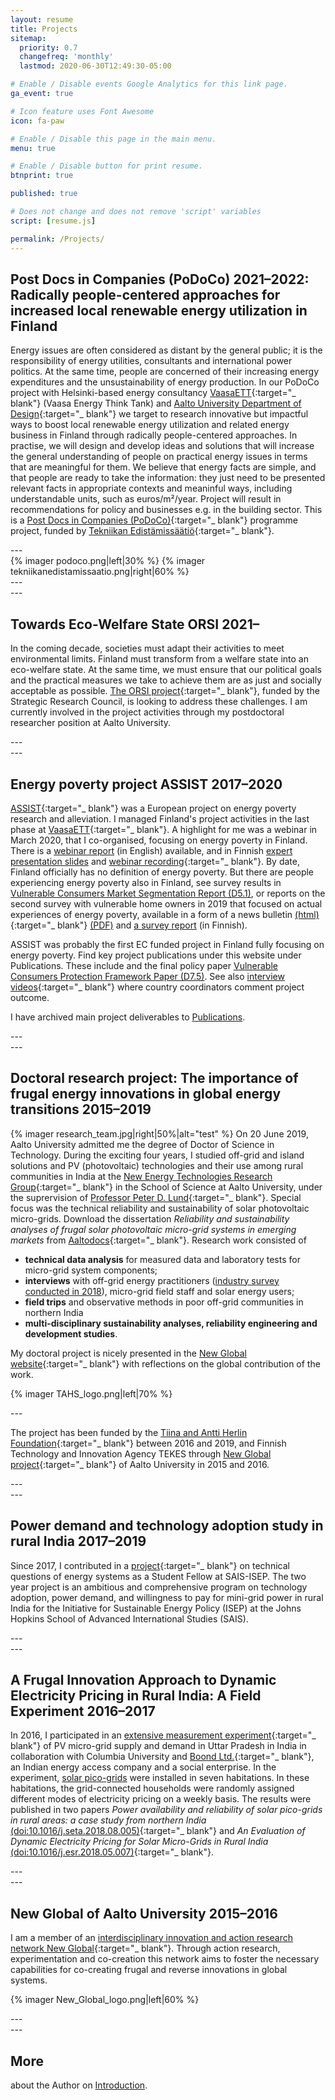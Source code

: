 ```yaml
---
layout: resume
title: Projects
sitemap:
  priority: 0.7
  changefreq: 'monthly'
  lastmod: 2020-06-30T12:49:30-05:00

# Enable / Disable events Google Analytics for this link page.
ga_event: true

# Icon feature uses Font Awesome
icon: fa-paw

# Enable / Disable this page in the main menu.
menu: true

# Enable / Disable button for print resume.
btnprint: true

published: true

# Does not change and does not remove 'script' variables
script: [resume.js]

permalink: /Projects/
---
```


## Post Docs in Companies (PoDoCo) 2021–2022: Radically people-centered approaches for increased local renewable energy utilization in Finland

Energy issues are often considered as distant by the general public; it is the responsibility of energy utilities, consultants and international power politics. At the same time, people are concerned of their increasing energy expenditures and the unsustainability of energy production. In our PoDoCo project with Helsinki-based energy consultancy [VaasaETT](https://vaasaett.com){:target="_ blank"} (Vaasa Energy Think Tank) and [Aalto University Department of Design](https://www.aalto.fi/en/department-of-design){:target="_ blank"} we target to research innovative but impactful ways to boost local renewable energy utilization and related energy business in Finland through radically people-centered approaches. In practise, we will design and develop ideas and solutions that will increase the general understanding of people on practical energy issues in terms that are meaningful for them. We believe that energy facts are simple, and that people are ready to take the information: they just need to be presented relevant facts in appropriate contexts and meaninful ways, including understandable units, such as euros/m²/year. Project will result in recommendations for policy and businesses e.g. in the building sector. This is a [Post Docs in Companies (PoDoCo)](http://podoco.fi){:target="_ blank"} programme project, funded by [Tekniikan Edistämissäätiö](https://tekniikanedistamissaatio.fi/){:target="_ blank"}.
<div style="clear:both;">
---
</div>
<div style="clear:both;">

</div>
{% imager podoco.png|left|30% %} {% imager tekniikanedistamissaatio.png|right|60% %}

<div style="clear:both;">
<div style="clear:both;">
---
</div>
<div style="clear:both;">
---
</div>

## Towards Eco-Welfare State ORSI 2021–

In the coming decade, societies must adapt their activities to meet environmental limits. Finland must transform from a welfare state into an eco-welfare state. At the same time, we must ensure that our political goals and the practical measures we take to achieve them are as just and socially acceptable as possible. [The ORSI project](https://www.ecowelfare.fi/en/){:target="_ blank"}, funded by the Strategic Research Council, is looking to address these challenges. I am currently involved in the project activities through my postdoctoral researcher position at Aalto University.
<div style="clear:both;">
---
</div>
<div style="clear:both;">
---
</div>

## Energy poverty project ASSIST 2017–2020

[ASSIST](https://www.assist2gether.eu){:target="_ blank"} was a European project on energy poverty research and alleviation. I managed Finland's project activities in the last phase at [VaasaETT](http://www.vaasaett.com){:target="_ blank"}. A highlight for me was a webinar in March 2020, that I co-organised, focusing on energy poverty in Finland. There is a [webinar report](http://sininumminen.fi/assets/documents/ASSIST/ASSIST2020_Finland_report_energypoverty_webinar20200325.pdf) (in English) available, and in Finnish [expert presentation slides](http://www.assist2gether.eu/news-165-webinaarin_25_3_2020_esityskalvot_ja_nauhoitus) and [webinar recording](https://www.youtube.com/watch?feature=youtu.be&v=CKwhm4RWCxo){:target="_ blank"}. By date, Finland officially has no definition of energy poverty. But there are people experiencing energy poverty also in Finland, see survey results in [Vulnerable Consumers Market Segmentation Report (D5.1)](http://sininumminen.fi/assets/documents/ASSIST/ASSIST2018_D51_report_vulnerable_consumers_market_segmentation.pdf), or reports on the second survey with vulnerable home owners in 2019 that focused on actual experiences of energy poverty, available in a form of a news bulletin [(html)](https://www.assist2gether.eu/news-190-survey_heating_costs_a_significant_financial_burden_for_many_homeowners_in_finland){:target="_ blank"} [(PDF)](http://sininumminen.fi/assets/documents/ASSIST/ASSIST2020_Finland_bulletin_energypoverty_survey20200529.pdf) and [a survey report](http://sininumminen.fi/assets/documents/ASSIST/ASSIST2020_Finland_report_energypoverty_survey_FIN.pdf) (in Finnish).

ASSIST was probably the first EC funded project in Finland fully focusing on energy poverty. Find key project publications under this website under Publications. These include  and the final policy paper [Vulnerable Consumers Protection Framework Paper (D7.5)](http://sininumminen.fi/assets/documents/ASSIST/ASSIST2020_D75_policy_paper_vulnerable_consumers_protection_framework.pdf). See also [interview videos](https://www.assist2gether.eu/news-206-the_assist_experience_country_by_country){:target="_ blank"} where country coordinators comment project outcome.

I have archived main project deliverables to [Publications](/Publications).
<div style="clear:both;">
---
</div>
<div style="clear:both;">
---
</div>

## Doctoral research project: The importance of frugal energy innovations in global energy transitions 2015–2019

{% imager research_team.jpg|right|50%|alt="test" %}
On 20 June 2019, Aalto University admitted me the degree of Doctor of Science in Technology. During the exciting four years, I studied off-grid and island solutions and PV (photovoltaic) technologies and their use among rural communities in India at the [New Energy Technologies Research Group](http://newenergy.physics.aalto.fi){:target="_ blank"} in the School of Science at Aalto University, under the suprervision of [Professor Peter D. Lund](https://people.aalto.fi/peter_lund){:target="_ blank"}. Special focus was the technical reliability and sustainability of solar photovoltaic micro-grids. Download the dissertation <i>Reliability and sustainability analyses of frugal solar photovoltaic micro-grid systems in emerging markets</i> from [Aaltodocs](https://aaltodoc.aalto.fi/handle/123456789/37842){:target="_ blank"}. Research work consisted of<br>

  * **technical data analysis** for measured data and laboratory tests for micro-grid system components;
  * **interviews** with off-grid energy practitioners ([industry survey conducted in 2018](/industry_survey_2018/)), micro-grid field staff and solar energy users;
  * **field trips** and observative methods in poor off-grid communities in northern India
  * **multi-disciplinary sustainability analyses, reliability engineering and development studies**.

My doctoral project is nicely presented in the [New Global website](https://newglobal.aalto.fi/phd/reliability-and-sustainability-analyses-of-frugal-solar-photovoltaic-micro-grid-systems-in-emerging-markets/){:target="_ blank"} with reflections on the global contribution of the work.

<div style="clear:both;">
</div>

{% imager TAHS_logo.png|left|70% %}
<div style="clear:both;">
---
</div>

The project has been funded by the [Tiina and Antti Herlin Foundation](http://tahsaatio.fi){:target="_ blank"} between 2016 and 2019, and Finnish Technology and Innovation Agency TEKES through [New Global project](http://newglobal.aalto.fi){:target="_ blank"} of Aalto University in 2015 and 2016.
<div style="clear:both;">
---
</div>
<div style="clear:both;">
---
</div>

## Power demand and technology adoption study in rural India 2017–2019

Since 2017, I contributed in a [project](http://sais-isep.org/?p=1984){:target="_ blank"} on technical questions of energy systems as a Student Fellow at SAIS-ISEP. The two year project is an ambitious and comprehensive program on technology adoption, power demand, and willingness to pay for mini-grid power in rural India for the Initiative for Sustainable Energy Policy (ISEP) at the Johns Hopkins School of Advanced International Studies (SAIS).
<div style="clear:both;">
---
</div>
<div style="clear:both;">
---
</div>

## A Frugal Innovation Approach to Dynamic Electricity Pricing in Rural India: A Field Experiment 2016–2017

In 2016, I participated in an [extensive measurement experiment](http://egap.org/registration/1662){:target="_
blank"} of PV micro-grid supply and demand in Uttar Pradesh in India in collaboration with Columbia University and [Boond Ltd.](https://www.youtube.com/watch?v=gK1JHQZ2GsE){:target="_ blank"}, an Indian energy access company and a social enterprise. In the experiment, [solar pico-grids](http://sininumminen.fi/blog/Pico-grids/) were installed in seven habitations. In these habitations, the grid-connected households were randomly assigned different modes of electricity pricing on a weekly basis. The results were published in two papers <i>Power availability and reliability of solar pico-grids in rural areas: a case study from northern India</i> [(doi:10.1016/j.seta.2018.08.005)](https://www.sciencedirect.com/science/article/pii/S221313881730632X){:target="_ blank"} and <i>An Evaluation of Dynamic Electricity Pricing for Solar Micro-Grids in Rural India</i> [(doi:10.1016/j.esr.2018.05.007)](https://www.sciencedirect.com/science/article/pii/S2211467X18300506){:target="_ blank"}.
<div style="clear:both;">
---
</div>
<div style="clear:both;">
---
</div>

## New Global of Aalto University 2015–2016

I am a member of an [interdisciplinary innovation and action research network New Global](http://newglobal.aalto.fi){:target="_ blank"}. Through action research, experimentation and co-creation this network aims to foster the necessary capabilities for co-creating frugal and reverse innovations in global systems.

{% imager New_Global_logo.png|left|60% %}

<div style="clear:both;">
---
</div>
<div style="clear:both;">
---
</div>

##  More
about the Author on [Introduction](http://sininumminen.fi/introduction).
